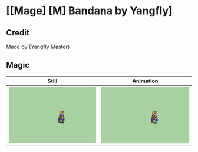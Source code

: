 # [\[Mage\] \[M\] Bandana by Yangfly]

## Credit

Made by {Yangfly Master}
	
## Magic

| Still | Animation |
| :---: | :-------: |
| ![Magic still](./Magic_000.png) | ![Magic animation](./Magic.gif) |
